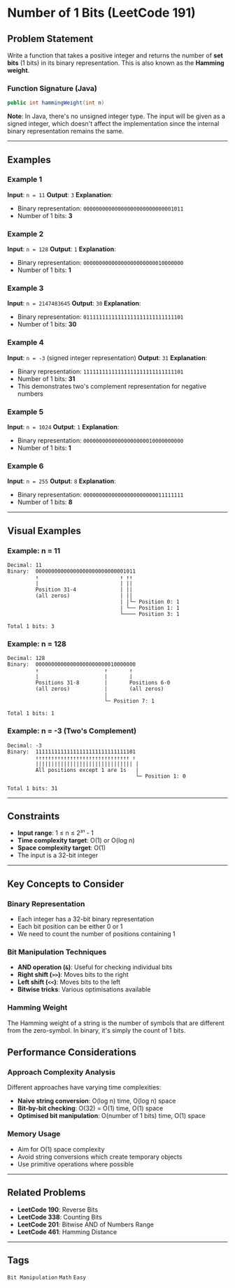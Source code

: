 # Number of 1 Bits (LeetCode 191)

## Problem Statement

Write a function that takes a positive integer and returns the number of **set bits** (1 bits) in its binary representation. This is also known as the **Hamming weight**.

### Function Signature (Java)
```java
public int hammingWeight(int n)
```

**Note**: In Java, there's no unsigned integer type. The input will be given as a signed integer, which doesn't affect the implementation since the internal binary representation remains the same.

---

## Examples

### Example 1
**Input**: `n = 11`
**Output**: `3`
**Explanation**:
- Binary representation: `00000000000000000000000000001011`
- Number of 1 bits: **3**

### Example 2
**Input**: `n = 128`
**Output**: `1`
**Explanation**:
- Binary representation: `00000000000000000000000010000000`
- Number of 1 bits: **1**

### Example 3
**Input**: `n = 2147483645`
**Output**: `30`
**Explanation**:
- Binary representation: `01111111111111111111111111111101`
- Number of 1 bits: **30**

### Example 4
**Input**: `n = -3` (signed integer representation)
**Output**: `31`
**Explanation**:
- Binary representation: `11111111111111111111111111111101`
- Number of 1 bits: **31**
- This demonstrates two's complement representation for negative numbers

### Example 5
**Input**: `n = 1024`
**Output**: `1`
**Explanation**:
- Binary representation: `00000000000000000000010000000000`
- Number of 1 bits: **1**

### Example 6
**Input**: `n = 255`
**Output**: `8`
**Explanation**:
- Binary representation: `00000000000000000000000011111111`
- Number of 1 bits: **8**

---

## Visual Examples

### Example: n = 11
```
Decimal: 11
Binary:  00000000000000000000000000001011
         ↑                          ↑ ↑↑
         |                          | ||
         Position 31-4              | ||
         (all zeros)                | ||
                                    | |└─ Position 0: 1
                                    | └── Position 1: 1
                                    └──── Position 3: 1

Total 1 bits: 3
```

### Example: n = 128
```
Decimal: 128
Binary:  00000000000000000000000010000000
         ↑                     ↑       ↑
         |                     |       |
         Positions 31-8        |       Positions 6-0
         (all zeros)           |       (all zeros)
                               |
                               └─ Position 7: 1

Total 1 bits: 1
```

### Example: n = -3 (Two's Complement)
```
Decimal: -3
Binary:  11111111111111111111111111111101
         ↑↑↑↑↑↑↑↑↑↑↑↑↑↑↑↑↑↑↑↑↑↑↑↑↑↑↑↑↑↑ ↑
         ||||||||||||||||||||||||||||||| |
         All positions except 1 are 1s   |
                                         └─ Position 1: 0

Total 1 bits: 31
```

---

## Constraints

- **Input range**: 1 ≤ n ≤ 2³¹ - 1
- **Time complexity target**: O(1) or O(log n)
- **Space complexity target**: O(1)
- The input is a 32-bit integer

---

## Key Concepts to Consider

### Binary Representation
- Each integer has a 32-bit binary representation
- Each bit position can be either 0 or 1
- We need to count the number of positions containing 1

### Bit Manipulation Techniques
- **AND operation (`&`)**: Useful for checking individual bits
- **Right shift (`>>`)**: Moves bits to the right
- **Left shift (`<<`)**: Moves bits to the left
- **Bitwise tricks**: Various optimisations available

### Hamming Weight
The Hamming weight of a string is the number of symbols that are different from the zero-symbol. In binary, it's simply the count of 1 bits.


## Performance Considerations

### Approach Complexity Analysis
Different approaches have varying time complexities:
- **Naive string conversion**: O(log n) time, O(log n) space
- **Bit-by-bit checking**: O(32) = O(1) time, O(1) space
- **Optimised bit manipulation**: O(number of 1 bits) time, O(1) space

### Memory Usage
- Aim for O(1) space complexity
- Avoid string conversions which create temporary objects
- Use primitive operations where possible

---

## Related Problems

- **LeetCode 190**: Reverse Bits
- **LeetCode 338**: Counting Bits
- **LeetCode 201**: Bitwise AND of Numbers Range
- **LeetCode 461**: Hamming Distance

---

## Tags
`Bit Manipulation` `Math` `Easy`